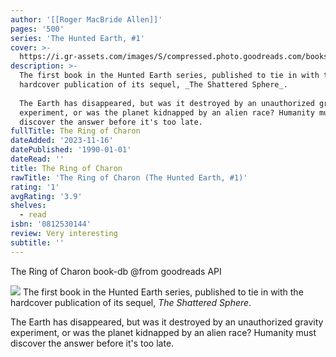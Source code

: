 ```yaml
---
author: '[[Roger MacBride Allen]]'
pages: '500'
series: 'The Hunted Earth, #1'
cover: >-
  https://i.gr-assets.com/images/S/compressed.photo.goodreads.com/books/1281475967l/513160.jpg
description: >-
  The first book in the Hunted Earth series, published to tie in with the
  hardcover publication of its sequel, _The Shattered Sphere_.  
    
  The Earth has disappeared, but was it destroyed by an unauthorized gravity
  experiment, or was the planet kidnapped by an alien race? Humanity must
  discover the answer before it's too late.
fullTitle: The Ring of Charon
dateAdded: '2023-11-16'
datePublished: '1990-01-01'
dateRead: ''
title: The Ring of Charon
rawTitle: 'The Ring of Charon (The Hunted Earth, #1)'
rating: '1'
avgRating: '3.9'
shelves:
  - read
isbn: '0812530144'
review: Very interesting
subtitle: ''
---
```

The Ring of Charon book-db 
@from goodreads API

![](https:&#x2F;&#x2F;i.gr-assets.com&#x2F;images&#x2F;S&#x2F;compressed.photo.goodreads.com&#x2F;books&#x2F;1281475967l&#x2F;513160.jpg)
The first book in the Hunted Earth series, published to tie in with the hardcover publication of its sequel, _The Shattered Sphere_.  
  
The Earth has disappeared, but was it destroyed by an unauthorized gravity experiment, or was the planet kidnapped by an alien race? Humanity must discover the answer before it&#39;s too late.